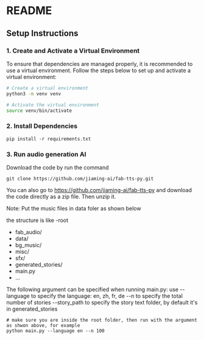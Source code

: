# README

## Setup Instructions

### 1. Create and Activate a Virtual Environment

To ensure that dependencies are managed properly, it is recommended to use a virtual environment. Follow the steps below to set up and activate a virtual environment:

```sh
# Create a virtual environment
python3 -m venv venv

# Activate the virtual environment
source venv/bin/activate
```

### 2. Install Dependencies
```
pip install -r requirements.txt
```


### 3. Run audio generation AI
Download the code by run the command
```
git clone https://github.com/jiaming-ai/fab-tts-py.git
```

You can also go to https://github.com/jiaming-ai/fab-tts-py and download the code directly as a zip file. Then unzip it.

Note:
Put the music files in data foler as shown below

the structure is like
-root
 - fab_audio/
 - data/
  - bg_music/
  - misc/
  - sfx/
 - generated_stories/
 - main.py
 - ...


The following argument can be specified when running main.py:
use --language to specify the language: en, zh, fr, de
--n to specify the total number of stories
--story_path to specify the story text folder, by default it's in generated_stories

```
# make sure you are inside the root folder, then run with the argument as shwon above, for example
python main.py --language en --n 100
```
